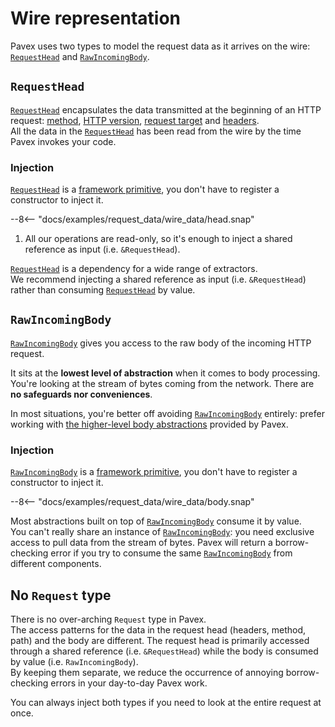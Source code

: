 # Wire representation

Pavex uses two types to model the request data as it arrives on the wire: [`RequestHead`][RequestHead]
and [`RawIncomingBody`][RawIncomingBody].

## `RequestHead`

[`RequestHead`][RequestHead] encapsulates the data transmitted at the beginning of an HTTP request: [method][RequestHead::method],
[HTTP version][RequestHead::version], [request target](request_target.md)
and [headers][RequestHead::headers].\
All the data in the [`RequestHead`][RequestHead] has been read from the wire by the time Pavex
invokes your code.

### Injection

[`RequestHead`][RequestHead] is a [framework primitive](../dependency_injection/framework_primitives.md),
you don't have to register a constructor to inject it.

--8<-- "docs/examples/request_data/wire_data/head.snap"

1. All our operations are read-only, so it's enough to inject a shared reference as input (i.e. `&RequestHead`).

[`RequestHead`][RequestHead] is a dependency for a wide range of extractors.\
We recommend injecting a shared reference as input (i.e. `&RequestHead`)
rather than consuming [`RequestHead`][RequestHead] by value.

## `RawIncomingBody`

[`RawIncomingBody`][RawIncomingBody] gives you access to the raw body of the incoming HTTP request.

It sits at the **lowest level of abstraction** when it comes to body processing.
You're looking at the stream of bytes coming from the network.
There are **no safeguards nor conveniences**.

In most situations, you're better off avoiding [`RawIncomingBody`][RawIncomingBody] entirely: prefer working with [the higher-level body abstractions](body/index.md) provided by Pavex.

### Injection

[`RawIncomingBody`][RawIncomingBody] is a [framework primitive](../dependency_injection/framework_primitives.md),
you don't have to register a constructor to inject it.

--8<-- "docs/examples/request_data/wire_data/body.snap"

Most abstractions built on top of [`RawIncomingBody`][RawIncomingBody] consume it by value.\
You can't really share an instance of [`RawIncomingBody`][RawIncomingBody]: you need exclusive access to pull
data from the stream of bytes.
Pavex will return a borrow-checking error if you try to consume the same [`RawIncomingBody`][RawIncomingBody] from different components.

## No `Request` type

There is no over-arching `Request` type in Pavex.\
The access patterns for the data in the request head (headers, method, path)
and the body are different. The request head is primarily accessed through a shared reference
(i.e. `&RequestHead`) while the body is consumed by value (i.e. `RawIncomingBody`).\
By keeping them separate, we reduce the occurrence of annoying borrow-checking errors
in your day-to-day Pavex work.

You can always inject both types if you need to look at the entire request at once.

[RequestHead]: /api_reference/pavex/request/struct.RequestHead.html
[RequestHead::version]: /api_reference/pavex/request/struct.RequestHead.html#structfield.version
[RequestHead::method]: /api_reference/pavex/request/struct.RequestHead.html#structfield.method
[RequestHead::headers]: /api_reference/pavex/request/struct.RequestHead.html#structfield.headers
[RequestHead::target]: /api_reference/pavex/request/struct.RequestHead.html#structfield.target
[RawIncomingBody]: /api_reference/pavex/request/body/struct.RawIncomingBody.html
